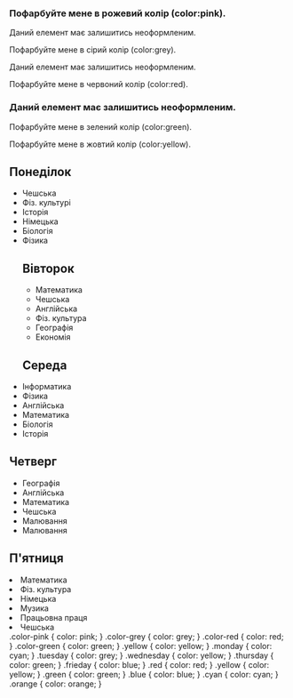<!DOCTYPE html>
<html lang="en">
<head>
    <meta charset="UTF-8">
    <meta name="viewport" content="width=device-width, initial-scale=1.0">
    <title>hw8</title>
    <link rel="stylesheet" href="./css/styles.css">
</head>
<body>
    <div class="text-box">
        <h3 class="color-pink">Пофарбуйте мене в рожевий колір (color:pink).</h3>
        <p>Даний елемент має залишитись неоформленим.</p>
        <p id='greycol' class="color-grey">Пофарбуйте мене в сірий колір (color:grey).</p>
        <div>Даний елемент має залишитись неоформленим.</div>
        <div><p class="color-red">Пофарбуйте мене в червоний колір (color:red).</p></div>
        <h3>Даний елемент має залишитись неоформленим.</h3>
        <p class="color-green">Пофарбуйте мене в зелений колір (color:green).</p>
       <p class='yellow'>Пофарбуйте мене в жовтий колір (color:yellow).</p>
    </div>
    <h2 class="monday">Понеділок</h2>
    <ul>
        <li class="red">Чешська</li>
        <li class="yellow">Фіз. культурі</li>
        <li class="green">Історія</li>
        <li class="blue">Німецька</li>
        <li class="cyan">Біологія</li>
        <li class="orange">Фізика</li>
        <h2 class="tuesday">Вівторок</h2>
        <ul>
            <li class="red">Математика</li>
            <li class="yellow">Чешська</li>
            <li class="green">Англійська</li>
            <li class="blue">Фіз. культура</li>
            <li class="cyan">Географія</li>
            <li class="orange">Економія</li>
        </ul>
        <h2 class="wednesday">Середа</h2>
        <ul">
            <li class="red">Інформатика</li>
            <li class="yellow">Фізика</li>
            <li class="green">Англійська</li>
            <li class="blue">Математика</li>
            <li class="cyan">Біологія</li>
            <li class="orange">Історія</li>
        </ul>
        <h2 class="thursday">Четверг</h2>
        <ul>
            <li class="red">Географія</li>
            <li class="yellow">Англійська</li>
            <li class="green">Математика</li>
            <li class="blue">Чешська</li>
            <li class="cyan">Малювання</li>
            <li class="orange">Малювання</li>
        </ul>
        <h2 class="frieday">П'ятниця</h2>
        <ul">
            <li class="red">Математика</li>
            <li class="yellow">Фіз. культура</li>
            <li class="green">Німецька</li>
            <li class="blue">Музика</li>
            <li class="cyan">Працьовна праця</li>
            <li class="orange">Чешська</li>
        </ul>
</body>
</html>
.color-pink {
    color: pink;
}
.color-grey {
    color: grey;
}
.color-red {
    color: red;
}
.color-green {
    color: green;
}
.yellow {
    color: yellow;
}
.monday {
    color: cyan;
}
.tuesday {
    color: grey;
}
.wednesday {
    color: yellow;
}
.thursday {
    color: green;
}
.frieday {
    color: blue;
}
.red {
    color: red;
}
.yellow {
    color: yellow;
}
.green {
    color: green;
}
.blue {
    color: blue;
}
.cyan {
    color: cyan;
}
.orange {
    color: orange;
}
